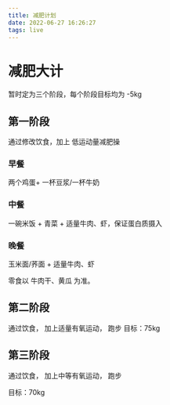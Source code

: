 ```yaml
---
title: 减肥计划
date: 2022-06-27 16:26:27
tags: live
---
```


# 减肥大计

暂时定为三个阶段，每个阶段目标均为 -5kg

## 第一阶段

通过修改饮食，加上 低运动量减肥操

### 早餐

两个鸡蛋+ 一杯豆浆/一杯牛奶


### 中餐

一碗米饭 + 青菜 + 适量牛肉、虾，保证蛋白质摄入

### 晚餐

玉米面/荞面 + 适量牛肉、虾

零食以 牛肉干、黄瓜 为准。


## 第二阶段

通过饮食， 加上适量有氧运动， 跑步
目标：75kg


## 第三阶段

通过饮食， 加上中等有氧运动， 跑步

目标：70kg
